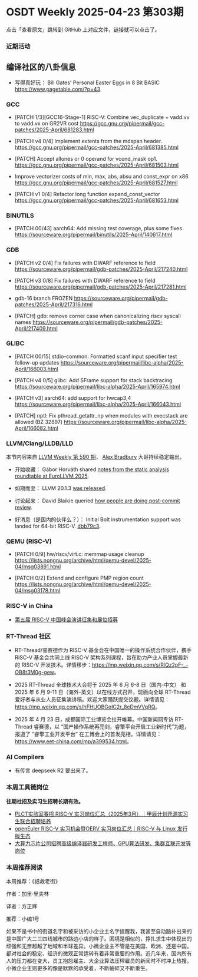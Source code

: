 # OSDT Weekly 2025-04-23 第303期

点击「查看原文」跳转到 GitHub 上对应文件，链接就可以点击了。

### 近期活动

## 编译社区的八卦信息

- 写得真好玩： Bill Gates' Personal Easter Eggs in 8 Bit BASIC
  https://www.pagetable.com/?p=43

### GCC

- [PATCH 1/3][GCC16-Stage-1] RISC-V: Combine vec_duplicate + vadd.vv to vadd.vx on GR2VR cost
  https://gcc.gnu.org/pipermail/gcc-patches/2025-April/681283.html

- [PATCH v4 0/4] Implement extents from the mdspan header.
  https://gcc.gnu.org/pipermail/gcc-patches/2025-April/681385.html

- [PATCH] Accept allones or 0 operand for vcond_mask op1.
  https://gcc.gnu.org/pipermail/gcc-patches/2025-April/681503.html

- Improve vectorizer costs of min, max, abs, absu and const_expr on x86
  https://gcc.gnu.org/pipermail/gcc-patches/2025-April/681527.html

- [PATCH v1 0/4] Refactor long function expand_const_vector
  https://gcc.gnu.org/pipermail/gcc-patches/2025-April/681653.html

### BINUTILS

- [PATCH 00/43] aarch64: Add missing test coverage, plus some fixes
  https://sourceware.org/pipermail/binutils/2025-April/140617.html

### GDB

- [PATCH v2 0/4] Fix failures with DWARF reference to field
  https://sourceware.org/pipermail/gdb-patches/2025-April/217240.html

- [PATCH v3 0/8] Fix failures with DWARF reference to field
  https://sourceware.org/pipermail/gdb-patches/2025-April/217281.html

- gdb-16 branch FROZEN
  https://sourceware.org/pipermail/gdb-patches/2025-April/217316.html

- [PATCH] gdb: remove corner case when canonicalizing riscv syscall names
  https://sourceware.org/pipermail/gdb-patches/2025-April/217409.html

### GLIBC

- [PATCH 00/15] stdio-common: Formatted scanf input specifier test follow-up updates
  https://sourceware.org/pipermail/libc-alpha/2025-April/166003.html

- [PATCH v4 0/5] glibc: Add SFrame support for stack backtracing
  https://sourceware.org/pipermail/libc-alpha/2025-April/165974.html

- [PATCH v3] aarch64: add support for hwcap3,4
  https://sourceware.org/pipermail/libc-alpha/2025-April/166043.html

- [PATCH] nptl: Fix pthread_getattr_np when modules with execstack are allowed (BZ 32897)
  https://sourceware.org/pipermail/libc-alpha/2025-April/166082.html

### LLVM/Clang/LLDB/LLD

本节内容来自 [LLVM Weekly 第 590 期](http://llvmweekly.org/issue/590)，
[Alex Bradbury](https://www.linkedin.com/in/alex-bradbury/) 大哥持续稳定输出。

* 开始收藏： Gábor Horváth shared [notes from the static analysis roundtable at EuroLLVM 2025](https://discourse.llvm.org/t/static-analysis-roundtable-notes-from-eurollvm-2025/85922).

* 如期而至： LLVM 20.1.3 [was released](https://discourse.llvm.org/t/llvm-20-1-3-released/85874).

* 讨论起来： David Blaikie queried [how people are doing post-commit review](https://discourse.llvm.org/t/how-are-we-doing-post-commit-review/85961).

* 好消息（是国内的伙伴么？）： Initial Bolt instrumentation support was landed for 64-bit RISC-V.
  [dbb79c3](https://github.com/llvm/llvm-project/commit/dbb79c30c9f3).

### QEMU (RISC-V)

- [PATCH 0/9] hw/riscv/virt.c: memmap usage cleanup
  https://lists.nongnu.org/archive/html/qemu-devel/2025-04/msg03891.html

- [PATCH 0/2] Extend and configure PMP region count
  https://lists.nongnu.org/archive/html/qemu-devel/2025-04/msg03178.html

### RISC-V in China

- [第五届 RISC-V 中国峰会演讲征集和展位招募](https://mp.weixin.qq.com/s/eZ-tTAY46NpvM8RCLgUqZw)

### RT-Thread 社区

- RT-Thread/睿赛德作为 RISC-V 基金会在中国唯一的操作系统合作伙伴，携手 RISC-V 基金会共同上线 RISC-V 架构系列课程，旨在助力产业人员掌握最新的 RISC-V 开发技术。详情移步：<https://mp.weixin.qq.com/s/RlQz2pF-_-OB8t3M0g-gew>。

- 2025 RT-Thread 全球技术大会将于 2025 年 6 月 6-8 日（国内-中文） 和 2025 年 6 月 9-11 日（海外-英文）以在线方式召开，现面向全球 RT-Thread 爱好者与从业人员征集演讲稿。欢迎大家踊跃提交议题。详情请见：<https://mp.weixin.qq.com/s/hFHUOBGoIC2r_8eDmVVqRQ>。

- 2025 年 4 月 23 日，成都国际工业博览会拉开帷幕。中国新闻网专访 RT-Thread 睿赛德，以 “国产操作系统再亮剑，睿擎平台开启工业新时代”为题，报道了 “睿擎工业开发平台” 在工博会上的首发亮相。详情请见：<https://www.eet-china.com/mp/a399534.html>。

### AI Compilers

- 有传言 deepseek R2 要出来了。

### 本周工具链岗位

**往期社招及实习生招聘长期有效。**

- [PLCT实验室春招 RISC-V 实习岗位汇总（2025年3月）｜甲辰计划开源实习生联合招聘培养](https://mp.weixin.qq.com/s/no5v_YeGI3LUE7mYv5wUpQ)
- [openEuler RISC-V 实习机会暨OERV 实习岗位汇总｜RISC-V 与 Linux 发行版生态](https://mp.weixin.qq.com/s/87XEhORtte_iTTZqjinX2g)
- [大算力芯片公司招聘高级编译器研发工程师、GPU算法研发、集群互联开发等岗位](https://mp.weixin.qq.com/s/ONoNJ5jZmL794AdtlHrDuQ)

### 本周推荐阅读

本周推荐：《拯救老街》

作者：加里·里夫林

译者：方正辉

推荐：小编1号

如果不是书中的街道名字和被采访的小企业主名字提醒我，我甚至自动脑补出来的是中国广大二三四线城市的路边小店的样子。困境是相似的，挣扎求生中体现出的顽强和无奈超越了地域和半球差异。小微企业主不管是在美国、欧洲、还是中国，都对社会的稳定、经济的微观正常运转有着非常重要的作用。近几年来，国内所有人的压力都在变大，员工抱怨雇主、大企业算法压榨雇员的新闻时不时冲上热搜。小微企业主则更多的像是默默的承受着，不断破碎又不断重生。

